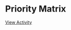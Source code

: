 # Priority Matrix

[View Activity](https://sites.research.google/datacardsplaybook/activities/priority-matrix)
